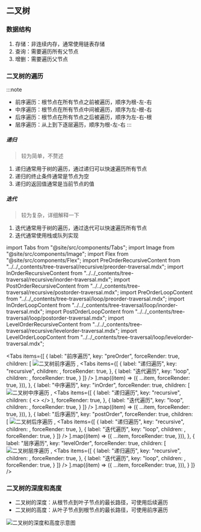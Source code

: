 ## 二叉树

### 数据结构

1. 存储：非连续内存，通常使用链表存储
2. 查询：需要遍历所有父节点
3. 增删：需要遍历父节点

### 二叉树的遍历

:::note
- 前序遍历：根节点在所有节点之前被遍历，顺序为根-左-右
- 中序遍历：根节点在所有节点中间被遍历，顺序为左-根-右  
- 后序遍历：根节点在所有节点之后被遍历，顺序为左-右-根
- 层序遍历：从上到下逐层遍历，顺序为根-左-右
:::

##### 递归

> 较为简单，不赘述

1. 递归通常用于树的遍历，通过递归可以快速遍历所有节点
2. 递归的终止条件通常是节点为空
3. 递归的返回值通常是当前节点的值

##### 迭代

> 较为复杂，详细解释一下

1. 迭代通常用于树的遍历，通过迭代可以快速遍历所有节点
2. 迭代通常使用栈或队列实现

import Tabs from "@site/src/components/Tabs";
import Image from "@site/src/components/Image";
import Flex from "@site/src/components/Flex";
import PreOrderRecursiveContent from "../../_contents/tree-traversal/recursive/preorder-traversal.mdx";
import InOrderRecursiveContent from "../../_contents/tree-traversal/recursive/inorder-traversal.mdx";
import PostOrderRecursiveContent from "../../_contents/tree-traversal/recursive/postorder-traversal.mdx";
import PreOrderLoopContent from "../../_contents/tree-traversal/loop/preorder-traversal.mdx";
import InOrderLoopContent from "../../_contents/tree-traversal/loop/inorder-traversal.mdx";
import PostOrderLoopContent from "../../_contents/tree-traversal/loop/postorder-traversal.mdx";
import LevelOrderRecursiveContent from "../../_contents/tree-traversal/recursive/levelorder-traversal.mdx";
import LevelOrderLoopContent from "../../_contents/tree-traversal/loop/levelorder-traversal.mdx";

<Tabs
  items={[
    {
      label: "前序遍历",
      key: "preOrder", 
      forceRender: true,
      children: [
        <Flex justify="center">
          <Image
            src="https://cdn.jsdelivr.net/gh/heliannuuthus/heliannuuthus.github.io@assets/static/img/2024-10-29/二叉树前序遍历-2024-10-29-21-30-38.png"
            alt="二叉树前序遍历"
          />
        </Flex>,
        <Tabs
          items={[
            {
              label: "递归遍历",
              key: "recursive",
              children: <PreOrderRecursiveContent />,
              forceRender: true,
            },
            {
              label: "迭代遍历", 
              key: "loop",
              children: <PreOrderLoopContent />,
              forceRender: true,
            }
          ]}
        />
      ].map((item) => ({
        ...item,
        forceRender: true,
      })),
    },
    {
      label: "中序遍历",
      key: "inOrder",
      forceRender: true,
      children: [
        <Flex justify="center">
          <Image
            src="https://cdn.jsdelivr.net/gh/heliannuuthus/heliannuuthus.github.io@assets/static/img/2024-10-29/二叉树中序遍历.drawio-2024-10-29-21-44-24.png"
            alt="二叉树中序遍历"
          />
        </Flex>,
        <Tabs
          items={[
            {
              label: "递归遍历",
              key: "recursive",
              children: (
                <>
                  <InOrderRecursiveContent />
                </>
              ),
              forceRender: true,
            },
            {
              label: "迭代遍历",
              key: "loop",
              children: <InOrderLoopContent />,
              forceRender: true,
            }
          ]}
        />
      ].map((item) => ({
        ...item,
        forceRender: true,
      })),
    },
    {
      label: "后序遍历",
      key: "postOrder",
      forceRender: true,
      children: [
        <Flex justify="center">
          <Image
            src="https://cdn.jsdelivr.net/gh/heliannuuthus/heliannuuthus.github.io@assets/static/img/2024-10-29/二叉树后序遍历.drawio-2024-10-29-21-44-37.png"
            alt="二叉树后序遍历"
          />
        </Flex>,
        <Tabs
          items={[
            {
              label: "递归遍历",
              key: "recursive",
              children: <PostOrderRecursiveContent />,
              forceRender: true,
            },
            {
              label: "迭代遍历",
              key: "loop",
              children: <PostOrderLoopContent />,
              forceRender: true,
            }
          ]}
        />
      ].map((item) => ({
        ...item,
        forceRender: true,
      })),
    },
    {
      label: "层序遍历",
      key: "levelOrder",
      forceRender: true,
      children: [
        <Flex justify="center">
          <Image
            src="https://cdn.jsdelivr.net/gh/heliannuuthus/heliannuuthus.github.io@assets/static/img/2024-11-03/二叉树的层序遍历.drawio-2024-11-03-23-00-59.png"
            alt="二叉树层序遍历"
          />
        </Flex>,
        <Tabs
          items={[
            {
              label: "递归遍历",
              key: "recursive",
              children: <LevelOrderRecursiveContent />,
              forceRender: true,
            },
            {
              label: "迭代遍历",
              key: "loop",
              children: <LevelOrderLoopContent />,
              forceRender: true,
            }
          ]}
        />
      ].map((item) => ({
        ...item,
        forceRender: true,
      })),
    }
  ]}
/>

### 二叉树的深度和高度

- 二叉树的深度：从根节点到叶子节点的最长路径，可使用后续遍历
- 二叉树的高度：从叶子节点到根节点的最长路径，可使用前序遍历

<Flex justify="center">
  <Image
    src="https://cdn.jsdelivr.net/gh/heliannuuthus/heliannuuthus.github.io@assets/static/img/2024-11-03/二叉树的深度和高度.drawio-2024-11-03-19-49-45.png"
    alt="二叉树的深度和高度示意图"
  />
</Flex>
